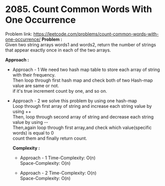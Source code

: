 # 2085. Count Common Words With One Occurrence

Problem link: https://leetcode.com/problems/count-common-words-with-one-occurrence/
**Problem :**<br>
Given two string arrays words1 and words2, return the number of strings that appear exactly once in each of the two arrays.<br>

**Approach :**<br>

- Approach - 1
  We need two hash map table to store each array of string with their frequency.<br>
  Then loop through first hash map and check both of two Hash-map value are same or not.<br>
  if it's true increment count by one, and so on.<br>

- Approach - 2
  we solve this problem by using one hash-map<br>
  Loop through first array of string and increase each string value by using ++<br>
  Then, loop through second array of string and decrease each string value by using --<br>
  Then,again loop through first array,and check which value(specific words) is equal to 0<br>
  count them and finally return count.<br>

  **Complexity :**<br>

  - Approach - 1
    Time-Complexity: O(n)<br>
    Space-Complexity: O(n)<br>

  - Approach - 2
    Time-Complexity: O(n)<br>
    Space-Complexity: O(n)<br>
